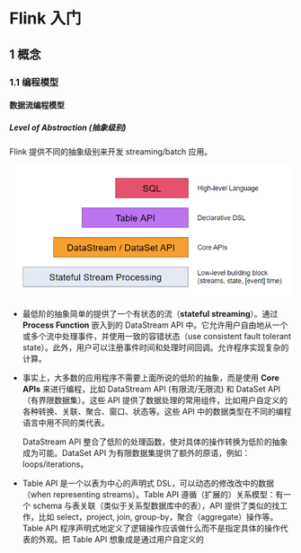 # Flink 入门

## 1 概念

### 1.1 编程模型

#### 数据流编程模型

##### Level of Abstraction (抽象级别)

Flink 提供不同的抽象级别来开发 streaming/batch 应用。

![](static\flink\1.png)

- 最低阶的抽象简单的提供了一个有状态的流（**stateful streaming**）。通过 **Process Function** 嵌入到的 DataStream API 中。它允许用户自由地从一个或多个流中处理事件，并使用一致的容错状态（use consistent fault tolerant state）。此外，用户可以注册事件时间和处理时间回调。允许程序实现复杂的计算。

- 事实上，大多数的应用程序不需要上面所说的低阶的抽象，而是使用 **Core APIs** 来进行编程，比如 DataStream API (有限流/无限流) 和 DataSet API（有界限数据集）。这些 API 提供了数据处理的常用组件，比如用户自定义的各种转换、关联、聚合、窗口、状态等。这些 API 中的数据类型在不同的编程语言中用不同的类代表。

  DataStream API 整合了低阶的处理函数，使对具体的操作转换为低阶的抽象成为可能。DataSet API 为有限数据集提供了额外的原语，例如：loops/iterations。
  
- Table API 是一个以表为中心的声明式 DSL，可以动态的修改改中的数据（when representing streams）。Table API 遵循（扩展的）关系模型：有一个 schema 与表关联（类似于关系型数据库中的表），API 提供了类似的找工作，比如 select，project, join, group-by，聚合（aggregate）操作等。Table API 程序声明式地定义了逻辑操作应该做什么而不是指定具体的操作代表的外观。把 Table API 想象成是通过用户自定义的